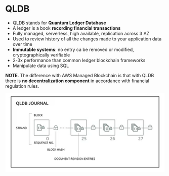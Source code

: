 # QLDB

- QLDB stands for **Quantum Ledger Database**
- A ledger is a book **recording financial transactions**
- Fully managed, serverless, high available, replication across 3 AZ
- Used to review history of all the changes made to your application data over time
- **Immutable systems**: no  entry ca be removed or modified, cryptographically verifiable
- 2-3x performance than common ledger blockchain frameworks 
- Manipulate data using SQL

**NOTE**. The difference with AWS Managed Blockchain is that with QLDB there is **no decentralization component** in accordance with financial regulation rules.

![QLDB](../../images/database/qldb.png)


